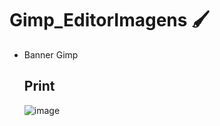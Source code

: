 # Gimp_EditorImagens 🖌️
* Banner Gimp
  ## Print
  ![image](https://github.com/user-attachments/assets/69bad0aa-da28-41d5-9b7e-873958b0fcdc)
